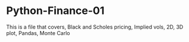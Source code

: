 # Python-Finance-01
This is a file that covers, 
  Black and Scholes pricing,
  Implied vols,
  2D, 3D plot,
  Pandas,
  Monte Carlo
